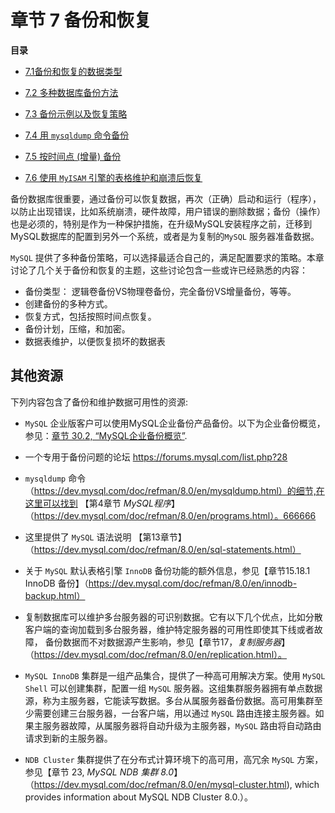 # 章节 7 备份和恢复

**目录**

- [7.1备份和恢复的数据类型](https://dev.mysql.com/doc/refman/8.0/en/backup-types.html)

- [7.2 多种数据库备份方法](https://dev.mysql.com/doc/refman/8.0/en/backup-methods.html)

- [7.3 备份示例以及恢复策略](https://dev.mysql.com/doc/refman/8.0/en/backup-strategy-example.html)

- [7.4 用 `mysqldump` 命令备份](https://dev.mysql.com/doc/refman/8.0/en/using-mysqldump.html)

- [7.5 按时间点 (增量) 备份](https://dev.mysql.com/doc/refman/8.0/en/point-in-time-recovery.html)

- [7.6 使用 `MyISAM` 引擎的表格维护和崩溃后恢复 ](https://dev.mysql.com/doc/refman/8.0/en/myisam-table-maintenance.html)

备份数据库很重要，通过备份可以恢复数据，再次（正确）启动和运行（程序），以防止出现错误，比如系统崩溃，硬件故障，用户错误的删除数据；备份（操作）也是必须的，特别是作为一种保护措施，在升级MySQL安装程序之前，迁移到MySQL数据库的配置到另外一个系统，或者是为复制的`MySQL` 服务器准备数据。

`MySQL` 提供了多种备份策略，可以选择最适合自己的，满足配置要求的策略。本章讨论了几个关于备份和恢复的主题，这些讨论包含一些或许已经熟悉的内容：
- 备份类型： 逻辑卷备份VS物理卷备份，完全备份VS增量备份，等等。
- 创建备份的多种方式。
- 恢复方式，包括按照时间点恢复。
- 备份计划，压缩，和加密。
- 数据表维护，以便恢复损坏的数据表

## 其他资源

下列内容包含了备份和维护数据可用性的资源:

- `MySQL` 企业版客户可以使用MySQL企业备份产品备份。以下为企业备份概览，参见：[章节 30.2, “MySQL企业备份概览”](https://dev.mysql.com/doc/refman/8.0/en/mysql-enterprise-backup.html).

- 一个专用于备份问题的论坛 https://forums.mysql.com/list.php?28

- `mysqldump` 命令（https://dev.mysql.com/doc/refman/8.0/en/mysqldump.html）的细节,在这里可以找到 【第4章节 *MySQL程序*】（https://dev.mysql.com/doc/refman/8.0/en/programs.html）。666666

- 这里提供了 `MySQL` 语法说明 【第13章节】（https://dev.mysql.com/doc/refman/8.0/en/sql-statements.html）

- 关于 `MySQL` 默认表格引擎 `InnoDB` 备份功能的额外信息，参见【章节15.18.1 InnoDB 备份】（https://dev.mysql.com/doc/refman/8.0/en/innodb-backup.html）

- 复制数据库可以维护多台服务器的可识别数据。它有以下几个优点，比如分散客户端的查询加载到多台服务器，维护特定服务器的可用性即使其下线或者故障， 备份数据而不对数据源产生影响，参见【章节17，*复制服务器*】（https://dev.mysql.com/doc/refman/8.0/en/replication.html）。

- `MySQL InnoDB` 集群是一组产品集合，提供了一种高可用解决方案。使用 `MySQL Shell` 可以创建集群，配置一组 `MySQL` 服务器。这组集群服务器拥有单点数据源，称为主服务器，它能读写数据。多台从属服务器备份数据。高可用集群至少需要创建三台服务器，一台客户端，用以通过 `MySQL` 路由连接主服务器。如果主服务器故障，从属服务器将自动升级为主服务器，`MySQL` 路由将自动路由请求到新的主服务器。

- `NDB Cluster` 集群提供了在分布式计算环境下的高可用，高冗余 `MySQL` 方案，参见【章节 23, *MySQL NDB 集群 8.0*】（https://dev.mysql.com/doc/refman/8.0/en/mysql-cluster.html), which provides information about MySQL NDB Cluster 8.0.）。